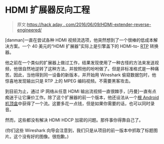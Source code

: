 # HDMI 扩展器反向工程

> 原文:[https://hack aday . com/2016/06/09/HDMI-extender-reverse-engineered/](https://hackaday.com/2016/06/09/hdmi-extender-reverse-engineered/)

[danman]一直在尝试各种 HDMI 视频流选项，他突然想到了一个很棒的低成本解决方案。一个 40 美元的“HDMI 扩展器”实际上是引擎盖下的 HDMI-to- [RTP](https://en.wikipedia.org/wiki/Real-time_Transport_Protocol) 转换器。

他之前在一个类似的扩展器上做过工作，结果发现使用了一种古怪的方法来发送视频，他很自然地逆转了这种方法，并按照他的吩咐做了。但是非标准格式是一种痛苦。因此，当他得到同一设备的新版本，并开始用 Wireshark 偷窥数据包时，他惊喜地发现输出只是 RTP 上的 MPEG 编码视频。不需要黑客攻击。

到目前为止，通过 IP 网络从任意 HDMI 输出流视频一直很棘手，[丹曼]一直有点痴迷于让它廉价工作。除了这个扩展器的前一个版本，他还设法从一个[根 Android 机顶盒](http://hackaday.com/2016/01/06/android-set-top-box-lets-you-stream-and-record-via-hdmi-input/)中获得了一个流。这要多花一点钱，但是如果你需要的话，也可以同时录音。

然而，这些都没有解决 HDMI HDCP 加密的问题。那件事你得靠自己了。

(你们这些 Wireshark 向导会注意到，我们只是从项目的前一版本中抓取了标题图片。这个没有好的图像。很抱歉。)